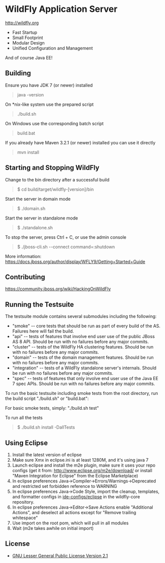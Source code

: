 WildFly Application Server
========================
http://wildfly.org

* Fast Startup
* Small Footprint
* Modular Design
* Unified Configuration and Management

And of course Java EE!

Building
-------------------

Ensure you have JDK 7 (or newer) installed

> java -version

On *nix-like system use the prepared script

> ./build.sh

On Windows use the corresponding batch script

> build.bat

If you already have Maven 3.2.1 (or newer) installed you can use it directly

> mvn install


Starting and Stopping WildFly 
------------------------------------------
Change to the bin directory after a successful build

> $ cd build/target/wildfly-\[version\]/bin

Start the server in domain mode

> $ ./domain.sh

Start the server in standalone mode

> $ ./standalone.sh

To stop the server, press Ctrl + C, or use the admin console

> $ ./jboss-cli.sh --connect command=:shutdown

More information: https://docs.jboss.org/author/display/WFLY9/Getting+Started+Guide

Contributing
------------------
https://community.jboss.org/wiki/HackingOnWildFly

Running the Testsuite
--------------------
The testsuite module contains several submodules including the following:

* "smoke" -- core tests that should be run as part of every build of the AS. Failures here will fail the build.
* "api" -- tests of features that involve end user use of the public JBoss AS 8 API. Should be run with no failures before any major commits.
* "cluster" -- tests of the WildFly HA clustering features. Should be run with no failures before any major commits.
* "domain" -- tests of the domain management features. Should be run with no failures before any major commits.
* "integration" -- tests of a WildFly standalone server's internals. Should be run with no failures before any major commits.
* "spec" -- tests of features that only involve end user use of the Java EE 7 spec APIs. Should be run with no failures before any major commits.

To run the basic testsuite including smoke tests from the root directory, run the build script "./build.sh" or "build.bat":

For basic smoke tests, simply: "./build.sh test"

To run all the tests

> $ ./build.sh install -DallTests

Using Eclipse
-------------
1. Install the latest version of eclipse
2. Make sure Xmx in eclipse.ini is at least 1280M, and it's using java 7
3. Launch eclipse and install the m2e plugin, make sure it uses your repo configs
   (get it from: http://www.eclipse.org/m2e/download/
   or install "Maven Integration for Eclipse" from the Eclipse Marketplace)
4. In eclipse preferences Java->Compiler->Errors/Warnings->Deprecated and restricted
   set forbidden reference to WARNING
5. In eclipse preferences Java->Code Style, import the cleanup, templates, and
   formatter configs in [ide-configs/eclipse](https://github.com/wildfly/wildfly-core/tree/master/ide-configs) in the wildfly-core repository.
6. In eclipse preferences Java->Editor->Save Actions enable "Additional Actions",
   and deselect all actions except for "Remove trailing whitespace"
7. Use import on the root pom, which will pull in all modules
8. Wait (m2e takes awhile on initial import)

License
-------
* [GNU Lesser General Public License Version 2.1](http://www.gnu.org/licenses/lgpl-2.1-standalone.html)

